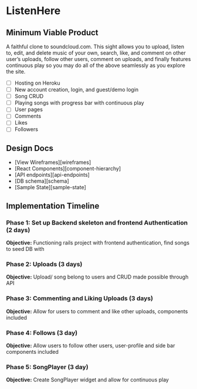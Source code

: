 # ListenHere

## Minimum Viable Product

A faithful clone to soundcloud.com. This sight allows you to upload,
listen to, edit, and delete music of your own, search, like, and comment
on other user’s uploads, follow other users, comment on uploads, and
finally features continuous play so you may do all of the above seamlessly as you explore the site.

- [ ] Hosting on Heroku
- [ ] New account creation, login, and guest/demo login
- [ ] Song CRUD
- [ ] Playing songs with progress bar with continuous play
- [ ] User pages
- [ ] Comments
- [ ] Likes
- [ ] Followers

## Design Docs
* [View Wireframes][wireframes]
* [React Components][component-hierarchy]
* [API endpoints][api-endpoints]
* [DB schema][schema]
* [Sample State][sample-state]

## Implementation Timeline

### Phase 1: Set up Backend skeleton and frontend Authentication (2 days)
**Objective:** Functioning rails project with frontend authentication, find songs to seed DB with

### Phase 2: Uploads (3 days)
**Objective:** Upload/ song belong to users and CRUD made possible through API

### Phase 3: Commenting and Liking Uploads (3 days)
**Objective:** Allow for users to comment and like other uploads, components included

### Phase 4: Follows (3 day)
**Objective:** Allow users to follow other users, user-profile and side bar components included

### Phase 5: SongPlayer (3 day)
**Objective:** Create SongPlayer widget and allow for continuous play
